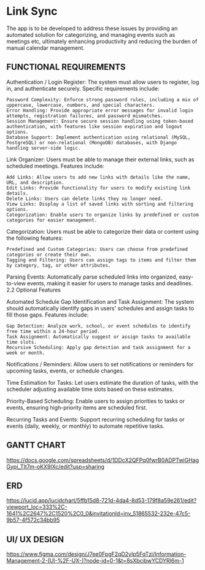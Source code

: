 
# Link Sync

The app is to be developed to address these issues by providing an automated solution for categorizing, and managing events such as meetings etc, ultimately enhancing productivity and reducing the burden of manual calendar management.




## FUNCTIONAL REQUIREMENTS

Authentication / Login Register:
The system must allow users to register, log in, and authenticate securely. Specific requirements include:

    Password Complexity: Enforce strong password rules, including a mix of uppercase, lowercase, numbers, and special characters.
    Error Handling: Provide appropriate error messages for invalid login attempts, registration failures, and password mismatches.
    Session Management: Ensure secure session handling using token-based authentication, with features like session expiration and logout options.
    Database Support: Implement authentication using relational (MySQL, PostgreSQL) or non-relational (MongoDB) databases, with Django handling server-side logic.

Link Organizer:
Users must be able to manage their external links, such as scheduled meetings. Features include:

    Add Links: Allow users to add new links with details like the name, URL, and description.
    Edit Links: Provide functionality for users to modify existing link details.
    Delete Links: Users can delete links they no longer need.
    View Links: Display a list of saved links with sorting and filtering options.
    Categorization: Enable users to organize links by predefined or custom categories for easier management.

Categorization:
Users must be able to categorize their data or content using the following features:

    Predefined and Custom Categories: Users can choose from predefined categories or create their own.
    Tagging and Filtering: Users can assign tags to items and filter them by category, tag, or other attributes.

Parsing Events:
Automatically parse scheduled links into organized, easy-to-view events, making it easier for users to manage tasks and deadlines.
2.2 Optional Features

Automated Schedule Gap Identification and Task Assignment:
The system should automatically identify gaps in users' schedules and assign tasks to fill those gaps. Features include:

    Gap Detection: Analyze work, school, or event schedules to identify free time within a 24-hour period.
    Task Assignment: Automatically suggest or assign tasks to available time slots.
    Recursive Scheduling: Apply gap detection and task assignment for a week or month.

Notifications / Reminders:
Allow users to set notifications or reminders for upcoming tasks, events, or schedule changes.

Time Estimation for Tasks:
Let users estimate the duration of tasks, with the scheduler adjusting available time slots based on these estimates.

Priority-Based Scheduling:
Enable users to assign priorities to tasks or events, ensuring high-priority items are scheduled first.

Recurring Tasks and Events:
Support recurring scheduling for tasks or events (daily, weekly, or monthly) to automate repetitive tasks.
## GANTT CHART

https://docs.google.com/spreadsheets/d/1DDcX2QFPq0fwrB0ADPTwiGHagGypi_Tlt7m-oKX9lXc/edit?usp=sharing
## ERD

https://lucid.app/lucidchart/5ffb15d8-721d-4da4-8d53-179f8a59e261/edit?viewport_loc=333%2C-1641%2C2647%2C1520%2C0_0&invitationId=inv_51865532-232e-47c5-9b57-4f572c34bb95
## UI/ UX DESIGN

https://www.figma.com/design/J7ee0FpgF2qD2yIp5FqTzj/Information-Management-2-(UI-%2F-UX-)?node-id=0-1&t=8sXbcibwYCDYRl6m-1